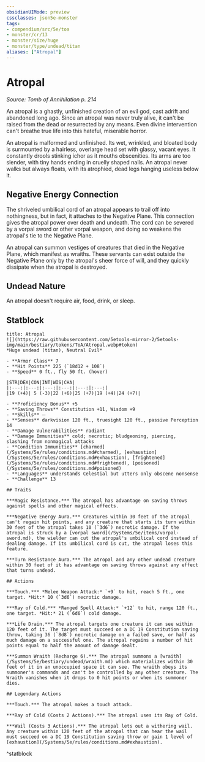 ```yaml
---
obsidianUIMode: preview
cssclasses: json5e-monster
tags:
- compendium/src/5e/toa
- monster/cr/13
- monster/size/huge
- monster/type/undead/titan
aliases: ["Atropal"]
---
```

# Atropal
*Source: Tomb of Annihilation p. 214*  

An atropal is a ghastly, unfinished creation of an evil god, cast adrift and abandoned long ago. Since an atropal was never truly alive, it can't be raised from the dead or resurrected by any means. Even divine intervention can't breathe true life into this hateful, miserable horror.

An atropal is malformed and unfinished. Its wet, wrinkled, and bloated body is surmounted by a hairless, overlarge head set with glassy, vacant eyes. It constantly drools stinking ichor as it mouths obscenities. Its arms are too slender, with tiny hands ending in cruelly shaped nails. An atropal never walks but always floats, with its atrophied, dead legs hanging useless below it.

## Negative Energy Connection

The shriveled umbilical cord of an atropal appears to trail off into nothingness, but in fact, it attaches to the Negative Plane. This connection gives the atropal power over death and undeath. The cord can be severed by a vorpal sword or other vorpal weapon, and doing so weakens the atropal's tie to the Negative Plane.

An atropal can summon vestiges of creatures that died in the Negative Plane, which manifest as wraiths. These servants can exist outside the Negative Plane only by the atropal's sheer force of will, and they quickly dissipate when the atropal is destroyed.

## Undead Nature

An atropal doesn't require air, food, drink, or sleep.

## Statblock

```ad-statblock
title: Atropal
![](https://raw.githubusercontent.com/5etools-mirror-2/5etools-img/main/bestiary/tokens/ToA/Atropal.webp#token)
*Huge undead (titan), Neutral Evil*

- **Armor Class** 7
- **Hit Points** 225 (`18d12 + 108`)
- **Speed** 0 ft., fly 50 ft. (hover)

|STR|DEX|CON|INT|WIS|CHA|
|:---:|:---:|:---:|:---:|:---:|:---:|
|19 (+4)| 5 (-3)|22 (+6)|25 (+7)|19 (+4)|24 (+7)|

- **Proficiency Bonus** +5
- **Saving Throws** Constitution +11, Wisdom +9
- **Skills** ⏤
- **Senses** darkvision 120 ft., truesight 120 ft., passive Perception 14
- **Damage Vulnerabilities** radiant
- **Damage Immunities** cold; necrotic; bludgeoning, piercing, slashing from nonmagical attacks
- **Condition Immunities** [charmed](/Systems/5e/rules/conditions.md#charmed), [exhaustion](/Systems/5e/rules/conditions.md#exhaustion), [frightened](/Systems/5e/rules/conditions.md#frightened), [poisoned](/Systems/5e/rules/conditions.md#poisoned)
- **Languages** understands Celestial but utters only obscene nonsense
- **Challenge** 13

## Traits

***Magic Resistance.*** The atropal has advantage on saving throws against spells and other magical effects.

***Negative Energy Aura.*** Creatures within 30 feet of the atropal can't regain hit points, and any creature that starts its turn within 30 feet of the atropal takes 10 (`3d6`) necrotic damage. If the atropal is struck by a [vorpal sword](/Systems/5e/items/vorpal-sword.md), the wielder can cut the atropal's umbilical cord instead of dealing damage. If its umbilical cord is cut, the atropal loses this feature.

***Turn Resistance Aura.*** The atropal and any other undead creature within 30 feet of it has advantage on saving throws against any effect that turns undead.

## Actions

***Touch.*** *Melee Weapon Attack:* `+9` to hit, reach 5 ft., one target. *Hit:* 10 (`3d6`) necrotic damage.

***Ray of Cold.*** *Ranged Spell Attack:* `+12` to hit, range 120 ft., one target. *Hit:* 21 (`6d6`) cold damage.

***Life Drain.*** The atropal targets one creature it can see within 120 feet of it. The target must succeed on a DC 19 Constitution saving throw, taking 36 (`8d8`) necrotic damage on a failed save, or half as much damage on a successful one. The atropal regains a number of hit points equal to half the amount of damage dealt.

***Summon Wraith (Recharge 6).*** The atropal summons a [wraith](/Systems/5e/bestiary/undead/wraith.md) which materializes within 30 feet of it in an unoccupied space it can see. The wraith obeys its summoner's commands and can't be controlled by any other creature. The Wraith vanishes when it drops to 0 hit points or when its summoner dies.

## Legendary Actions

***Touch.*** The atropal makes a touch attack.

***Ray of Cold (Costs 2 Actions).*** The atropal uses its Ray of Cold.

***Wail (Costs 3 Actions).*** The atropal lets out a withering wail. Any creature within 120 feet of the atropal that can hear the wail must succeed on a DC 19 Constitution saving throw or gain 1 level of [exhaustion](/Systems/5e/rules/conditions.md#exhaustion).
```
^statblock